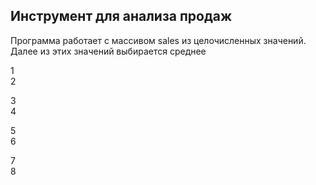<h2>Инструмент для анализа продаж</h2>
<p>Программа работает с массивом sales из целочисленных значений.<br>Далее из этих значений выбирается среднее</p>


<p>1 <br>2</p>3<br>4 </p>5 <br>6 </p>7 <br>8 </p>
